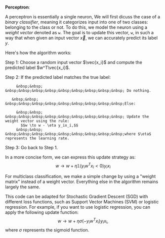 **Perceptron**:

A perceptron is essentially a single neuron, We will first dicuss the case of a *binary classifier*, meaning it categorizes input into one of two classes: belonging to the class or not. To do this, we model the neuron using a *weight vector* denoted as `w`. The goal is to update this vector, `w`, in such a way that when given an input vector $\vec{x}$, we can accurately predict its label $y$.

Here's how the algorithm works:

Step 1: Choose a random input vector $\vec{x_i}$ and compute the predicted label $w^T\vec{x_i}$.

Step 2: If the predicted label matches the true label:

         &nbsp;&nbsp; &nbsp;&nbsp;&nbsp;&nbsp;&nbsp;&nbsp;&nbsp;&nbsp;&nbsp; Do nothing.
         
       &nbsp;&nbsp; &nbsp;&nbsp;&nbsp;&nbsp;&nbsp;&nbsp;&nbsp;&nbsp;&nbsp;Else:
       
         &nbsp;&nbsp; &nbsp;&nbsp;&nbsp;&nbsp;&nbsp;&nbsp;&nbsp;&nbsp;&nbsp; Update the weight vector using the rule:  
           $$w \to w - \eta y_ix_i,$$
         &nbsp;&nbsp; &nbsp;&nbsp;&nbsp;&nbsp;&nbsp;&nbsp;&nbsp;&nbsp;&nbsp;where $\eta$ represents the learning rate.

Step 3: Go back to Step 1.

In a more concise form, we can express this update strategy as:
$$w \to w + \eta \mathbb{1}(y_iw^Tx_i < 0)y_ix_i$$

For multiclass classification, we make a simple change by using a "weight matrix" instead of a weight vector. Everything else in the algorithm remains largely the same.

This code can be adapted for Stochastic Gradient Descent (SGD) with different loss functions, such as Support Vector Machines (SVM) or logistic regression. For example, if you want to use logistic regression, you can apply the following update function:
$$w \to w + \eta \sigma(-y_iw^Tx_i)y_ix_i,$$
where $\sigma$ represents the sigmoid function.

